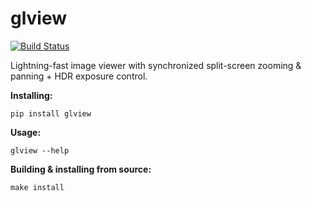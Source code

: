 # glview

[![Build Status](https://travis-ci.com/toaarnio/glview.svg?branch=master)](https://travis-ci.com/github/toaarnio/glview)

Lightning-fast image viewer with synchronized split-screen zooming &amp; panning + HDR exposure control.

**Installing:**
```
pip install glview
```

**Usage:**
```
glview --help
```

**Building &amp; installing from source:**
```
make install
```

